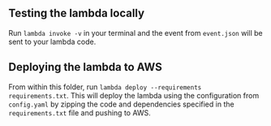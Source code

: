 ## Testing the lambda locally
Run `lambda invoke -v` in your terminal and the event from `event.json` will be sent to your lambda code. 

## Deploying the lambda to AWS
From within this folder, run `lambda deploy --requirements requirements.txt`. This will deploy the lambda using the configuration from `config.yaml` by zipping the code and dependencies specified in the `requirements.txt` file and pushing to AWS. 